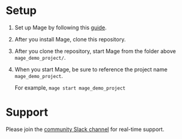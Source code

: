 # Setup

1. Set up Mage by following this [guide](https://docs.mage.ai/getting-started/setup).
1. After you install Mage, clone this repository.
1. After you clone the repository, start Mage from the folder above `mage_demo_project/`.
1. When you start Mage, be sure to reference the project name `mage_demo_project`.

    For example, `mage start mage_demo_project`

# Support

Please join the [community Slack channel](https://www.mage.ai/chat) for real-time support.
